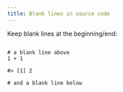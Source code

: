 ```yaml
---
title: Blank lines in source code
---
```


Keep blank lines at the beginning/end:

<!-- ... -->


``` {.r}

# a blank line above
1 + 1
```

```
#> [1] 2
```

``` {.r}
# and a blank line below

```
